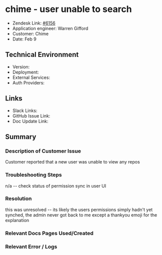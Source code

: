 
# chime - user unable to search <!-- Ticket Title  Hint: include keywords to make it searchable -->

- Zendesk Link: [#6156](https://sourcegraph.zendesk.com/agent/tickets/6156)
- Application engineer: Warren Gifford
- Customer: Chime <!-- Redact if this contains personally identifying information -->
- Date: Feb 9

<!-- Data populated from integration, speak to Ben Gordon or Michael Bali if not working -->
<!-- During Internal team trial, fill missing data manually (we are waiting for all data to sync) -->

## Technical Environment
- Version: ​
- Deployment:
- External Services:
- Auth Providers:


## Links
<!-- Data for application engineer manual entry -->
- Slack Links:
- GitHub Issue Link:
- Doc Update Link:

## Summary
### Description of Customer Issue

Customer reported that a new user was unable to view any repos

### Troubleshooting Steps

n/a -- check status of permission sync in user UI

### Resolution

this was unresolved -- its likely the users permissions simply hadn't yet synched, the admin never got back to me except a thankyou emoji for the explanation

### Relevant Docs Pages Used/Created

### Relevant Error / Logs
<!-- Please redact keys, tokens, and personal identifying information -->


<!-- Once complete, upload a copy to https://github.com/sourcegraph/support-tools-internal/tree/main/resolved-tickets as a .md file -->
<!-- Name the file 6156.md -->
